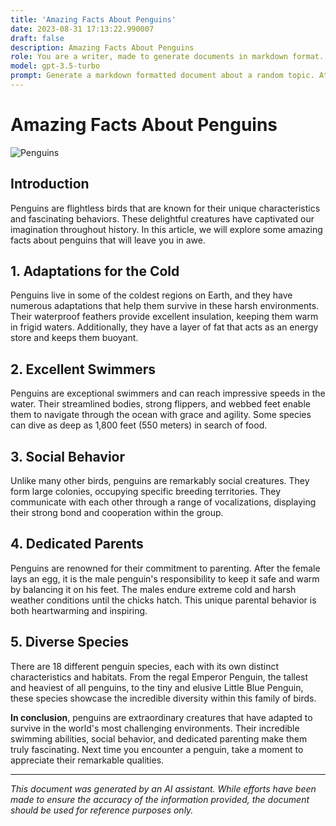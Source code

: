 ```yaml
---
title: 'Amazing Facts About Penguins'
date: 2023-08-31 17:13:22.990007
draft: false
description: Amazing Facts About Penguins
role: You are a writer, made to generate documents in markdown format. It is very important that all of the documents you generate are in valid markdown format.
model: gpt-3.5-turbo
prompt: Generate a markdown formatted document about a random topic. At the bottom, include a disclaimer explaining that the document was generated by you. The first line of the document should be the title. Make sure that the entire document is in proper markdown format, using a mix of various tags to make the document visually appealing.
---
```


# Amazing Facts About Penguins

![Penguins](https://images.unsplash.com/photo-1489937934383-f3f81b7d1339?ixlib=rb-1.2.1&auto=format&fit=crop&w=1350&q=80)

## Introduction

Penguins are flightless birds that are known for their unique characteristics and fascinating behaviors. These delightful creatures have captivated our imagination throughout history. In this article, we will explore some amazing facts about penguins that will leave you in awe.

## 1. Adaptations for the Cold

Penguins live in some of the coldest regions on Earth, and they have numerous adaptations that help them survive in these harsh environments. Their waterproof feathers provide excellent insulation, keeping them warm in frigid waters. Additionally, they have a layer of fat that acts as an energy store and keeps them buoyant.

## 2. Excellent Swimmers

Penguins are exceptional swimmers and can reach impressive speeds in the water. Their streamlined bodies, strong flippers, and webbed feet enable them to navigate through the ocean with grace and agility. Some species can dive as deep as 1,800 feet (550 meters) in search of food.

## 3. Social Behavior

Unlike many other birds, penguins are remarkably social creatures. They form large colonies, occupying specific breeding territories. They communicate with each other through a range of vocalizations, displaying their strong bond and cooperation within the group.

## 4. Dedicated Parents

Penguins are renowned for their commitment to parenting. After the female lays an egg, it is the male penguin's responsibility to keep it safe and warm by balancing it on his feet. The males endure extreme cold and harsh weather conditions until the chicks hatch. This unique parental behavior is both heartwarming and inspiring.

## 5. Diverse Species

There are 18 different penguin species, each with its own distinct characteristics and habitats. From the regal Emperor Penguin, the tallest and heaviest of all penguins, to the tiny and elusive Little Blue Penguin, these species showcase the incredible diversity within this family of birds.

**In conclusion**, penguins are extraordinary creatures that have adapted to survive in the world's most challenging environments. Their incredible swimming abilities, social behavior, and dedicated parenting make them truly fascinating. Next time you encounter a penguin, take a moment to appreciate their remarkable qualities.

---

*This document was generated by an AI assistant. While efforts have been made to ensure the accuracy of the information provided, the document should be used for reference purposes only.*